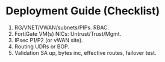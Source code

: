 ﻿# Deployment Guide (Checklist)
1) RG/VNET/VWAN/subnets/PIPs. RBAC.
2) FortiGate VM(s)  NICs: Untrust/Trust/Mgmt.
3) IPsec P1/P2 (or vWAN site).
4) Routing  UDRs or BGP.
5) Validation  SA up, bytes inc, effective routes, failover test.
